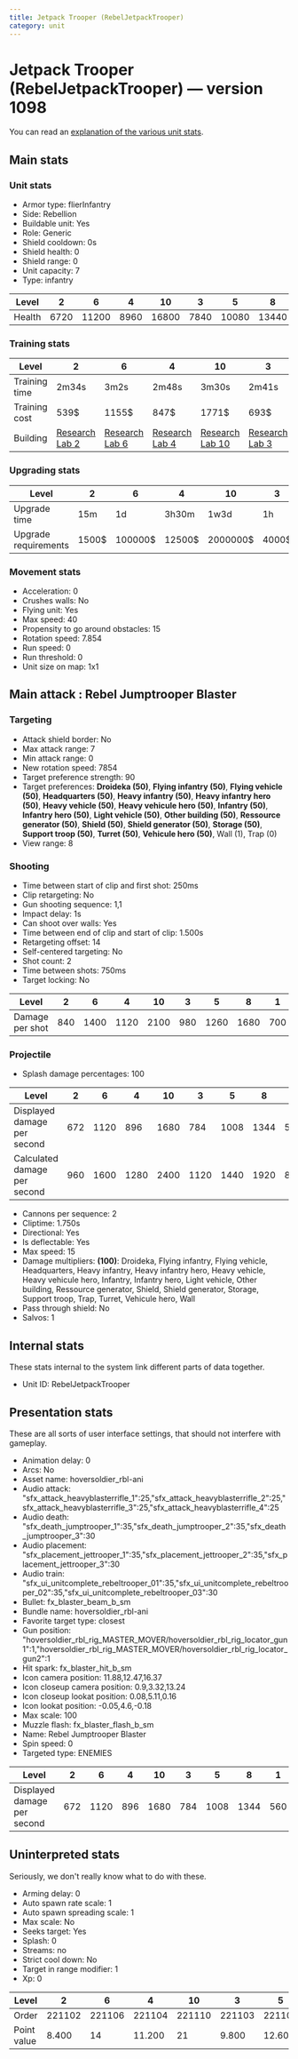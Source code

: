 ```yaml
---
title: Jetpack Trooper (RebelJetpackTrooper)
category: unit
---
```


# Jetpack Trooper (RebelJetpackTrooper) — version 1098

You can read an [explanation  of the various unit stats](unitexplained.md).

## Main stats

### Unit stats

  * Armor type: flierInfantry
  * Side: Rebellion
  * Buildable unit: Yes
  * Role: Generic
  * Shield cooldown: 0s
  * Shield health: 0
  * Shield range: 0
  * Unit capacity: 7
  * Type: infantry

|Level |2   |6    |4   |10   |3   |5    |8    |1   |9    |7    |
|------|----|-----|----|-----|----|-----|-----|----|-----|-----|
|Health|6720|11200|8960|16800|7840|10080|13440|5600|14560|12320|


### Training stats

|Level        |2                                     |6                                     |4                                     |10                                     |3                                     |5                                     |8                                     |1                               |9                                     |7                                     |
|-------------|--------------------------------------|--------------------------------------|--------------------------------------|---------------------------------------|--------------------------------------|--------------------------------------|--------------------------------------|--------------------------------|--------------------------------------|--------------------------------------|
|Training time|2m34s                                 |3m2s                                  |2m48s                                 |3m30s                                  |2m41s                                 |2m55s                                 |3m16s                                 |2m20s                           |3m23s                                 |3m9s                                  |
|Training cost|539$                                  |1155$                                 |847$                                  |1771$                                  |693$                                  |1001$                                 |1540$                                 |385$                            |1617$                                 |1309$                                 |
|Building     |[Research Lab 2](rebelOffenseLab.html)|[Research Lab 6](rebelOffenseLab.html)|[Research Lab 4](rebelOffenseLab.html)|[Research Lab 10](rebelOffenseLab.html)|[Research Lab 3](rebelOffenseLab.html)|[Research Lab 5](rebelOffenseLab.html)|[Research Lab 8](rebelOffenseLab.html)|[Barracks 8](rebelBarracks.html)|[Research Lab 9](rebelOffenseLab.html)|[Research Lab 7](rebelOffenseLab.html)|


### Upgrading stats

|Level               |2    |6      |4     |10      |3    |5     |8      |1   |9       |7      |
|--------------------|-----|-------|------|--------|-----|------|-------|----|--------|-------|
|Upgrade time        |15m  |1d     |3h30m |1w3d    |1h   |8h    |3d12h  |0s  |5d      |2d     |
|Upgrade requirements|1500$|100000$|12500$|2000000$|4000$|25000$|320000$|600$|1000000$|160000$|


### Movement stats

  * Acceleration: 0
  * Crushes walls: No
  * Flying unit: Yes
  * Max speed: 40
  * Propensity to go around obstacles: 15
  * Rotation speed: 7.854
  * Run speed: 0
  * Run threshold: 0
  * Unit size on map: 1x1

## Main attack : Rebel Jumptrooper Blaster

### Targeting

  * Attack shield border: No
  * Max attack range: 7
  * Min attack range: 0
  * New rotation speed: 7854
  * Target preference strength: 90
  * Target preferences: **Droideka (50)**, **Flying infantry (50)**, **Flying vehicle (50)**, **Headquarters (50)**, **Heavy infantry (50)**, **Heavy infantry hero (50)**, **Heavy vehicle (50)**, **Heavy vehicule hero (50)**, **Infantry (50)**, **Infantry hero (50)**, **Light vehicle (50)**, **Other building (50)**, **Ressource generator (50)**, **Shield (50)**, **Shield generator (50)**, **Storage (50)**, **Support troop (50)**, **Turret (50)**, **Vehicule hero (50)**, Wall (1), Trap (0)
  * View range: 8

### Shooting

  * Time between start of clip and first shot: 250ms
  * Clip retargeting: No
  * Gun shooting sequence: 1,1
  * Impact delay: 1s
  * Can shoot over walls: Yes
  * Time between end of clip and start of clip: 1.500s
  * Retargeting offset: 14
  * Self-centered targeting: No
  * Shot count: 2
  * Time between shots: 750ms
  * Target locking: No

|Level          |2  |6   |4   |10  |3  |5   |8   |1  |9   |7   |
|---------------|---|----|----|----|---|----|----|---|----|----|
|Damage per shot|840|1400|1120|2100|980|1260|1680|700|1820|1540|


### Projectile

  * Splash damage percentages: 100

|Level                       |2  |6   |4   |10  |3   |5   |8   |1  |9   |7   |
|----------------------------|---|----|----|----|----|----|----|---|----|----|
|Displayed damage per second |672|1120|896 |1680|784 |1008|1344|560|1456|1232|
|Calculated damage per second|960|1600|1280|2400|1120|1440|1920|800|2080|1760|


  * Cannons per sequence: 2
  * Cliptime: 1.750s
  * Directional: Yes
  * Is deflectable: Yes
  * Max speed: 15
  * Damage multipliers: **(100)**: Droideka, Flying infantry, Flying vehicle, Headquarters, Heavy infantry, Heavy infantry hero, Heavy vehicle, Heavy vehicule hero, Infantry, Infantry hero, Light vehicle, Other building, Ressource generator, Shield, Shield generator, Storage, Support troop, Trap, Turret, Vehicule hero, Wall
  * Pass through shield: No
  * Salvos: 1

## Internal stats

These stats internal to the system link different parts of data together.

  * Unit ID: RebelJetpackTrooper

## Presentation stats

These are all sorts of user interface settings, that should not interfere with gameplay.

  * Animation delay: 0
  * Arcs: No
  * Asset name: hoversoldier_rbl-ani
  * Audio attack: "sfx_attack_heavyblasterrifle_1":25,"sfx_attack_heavyblasterrifle_2":25,"sfx_attack_heavyblasterrifle_3":25,"sfx_attack_heavyblasterrifle_4":25
  * Audio death: "sfx_death_jumptrooper_1":35,"sfx_death_jumptrooper_2":35,"sfx_death_jumptrooper_3":30
  * Audio placement: "sfx_placement_jettrooper_1":35,"sfx_placement_jettrooper_2":35,"sfx_placement_jettrooper_3":30
  * Audio train: "sfx_ui_unitcomplete_rebeltrooper_01":35,"sfx_ui_unitcomplete_rebeltrooper_02":35,"sfx_ui_unitcomplete_rebeltrooper_03":30
  * Bullet: fx_blaster_beam_b_sm
  * Bundle name: hoversoldier_rbl-ani
  * Favorite target type: closest
  * Gun position: "hoversoldier_rbl_rig_MASTER_MOVER/hoversoldier_rbl_rig_locator_gun1":1,"hoversoldier_rbl_rig_MASTER_MOVER/hoversoldier_rbl_rig_locator_gun2":1
  * Hit spark: fx_blaster_hit_b_sm
  * Icon camera position: 11.88,12.47,16.37
  * Icon closeup camera position: 0.9,3.32,13.24
  * Icon closeup lookat position: 0.08,5.11,0.16
  * Icon lookat position: -0.05,4.6,-0.18
  * Max scale: 100
  * Muzzle flash: fx_blaster_flash_b_sm
  * Name: Rebel Jumptrooper Blaster
  * Spin speed: 0
  * Targeted type: ENEMIES

|Level                      |2  |6   |4  |10  |3  |5   |8   |1  |9   |7   |
|---------------------------|---|----|---|----|---|----|----|---|----|----|
|Displayed damage per second|672|1120|896|1680|784|1008|1344|560|1456|1232|


## Uninterpreted stats

Seriously, we don't really know what to do with these.

  * Arming delay: 0
  * Auto spawn rate scale: 1
  * Auto spawn spreading scale: 1
  * Max scale: No
  * Seeks target: Yes
  * Splash: 0
  * Streams: no
  * Strict cool down: No
  * Target in range modifier: 1
  * Xp: 0

|Level      |2     |6     |4     |10    |3     |5     |8     |1     |9     |7     |
|-----------|------|------|------|------|------|------|------|------|------|------|
|Order      |221102|221106|221104|221110|221103|221105|221108|221101|221109|221107|
|Point value|8.400 |14    |11.200|21    |9.800 |12.600|16.800|7     |18.200|15.400|


